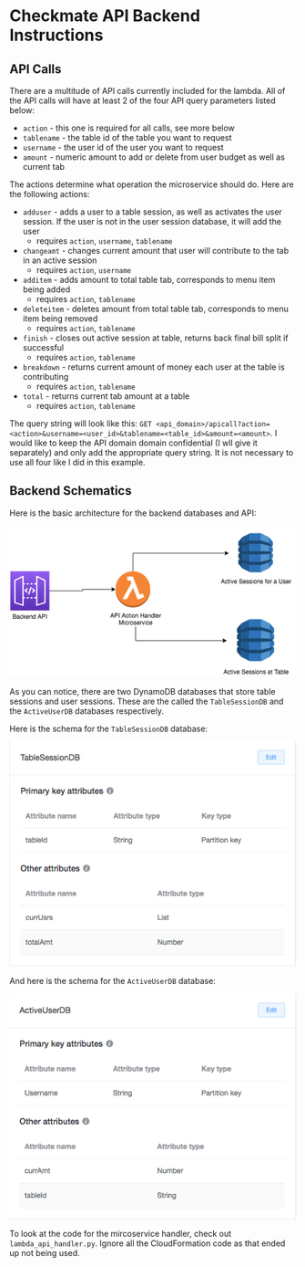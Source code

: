 # Checkmate API Backend Instructions

## API Calls

There are a multitude of API calls currently included for the lambda. All of the API calls will have at least 2 of the four API query parameters listed below:
* `action` - this one is required for all calls, see more below
* `tablename` - the table id of the table you want to request
* `username` - the user id of the user you want  to request
* `amount` - numeric amount to add or delete from user budget as well as current tab

The actions determine what operation the microservice should do. Here are the following actions:
* `adduser` - adds a user to a table session, as well as activates the user session. If the user is not in the user session database, it will add the user
    * requires `action`, `username`, `tablename`
* `changeamt` - changes current amount that user will contribute to the tab in an active session
    * requires `action`, `username`
* `additem` - adds amount to total table tab, corresponds to menu item being added
    * requires `action`, `tablename`
* `deleteitem` - deletes amount from total table tab, corresponds to menu item being removed
    * requires `action`, `tablename`
* `finish` - closes out active session at table, returns back final bill split if successful
    * requires `action`, `tablename`
* `breakdown` - returns current amount of money each user at the table is contributing
    * requires `action`, `tablename`
* `total` - returns current tab amount at a table
    * requires `action`, `tablename`

The query string will look like this: `GET <api_domain>/apicall?action=<action>&username=<user_id>&tablename=<table_id>&amount=<amount>`. I would like to keep the API domain domain confidential (I wll give it separately) and only add the appropriate query string. It is not necessary to use all four like I did in this example.

## Backend Schematics

Here is the basic architecture for the backend databases and API:

![backend diagram](BillSplitDiagram.png)

As you can notice, there are two DynamoDB databases that store table sessions and user sessions. These are the called the `TableSessionDB` and the `ActiveUserDB` databases respectively. 

Here is the schema for the `TableSessionDB` database:

![table session schema](TableSessionSchema.png)

And here is the schema for the `ActiveUserDB` database:

![user session schema](ActiveUserSchema.png)

To look at the code for the mircoservice handler, check out `lambda_api_handler.py`. Ignore all the CloudFormation code as that ended up not being used.


